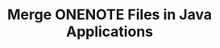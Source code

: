 ---
############################# Static ############################
layout: "autogen"
draft: false
path: "merger/java/onenote/"
otherformats: PDF BMP CSV DOC DOCM DOCX DOT DOTM DOTX EPUB Excel HTML Image MHT MHTML ODP ODS ODT OTP OTT PDF PNG POTM POTX PPS PPSM PPSX PPT PPTM PPTX PS RTF TEX TIF TIFF TSV TXT VDX Visio VSDM VSDX VSSX VSSM VSTM VSTX VSX VTX Web Word Worksheet XLAM XLS XLSB XLSM XLSX XLT XLTM XLTX XPS 

############################# Head ############################
head_title: "Merge ONENOTE Files via Java & J2SE Documents Merger API"
head_description: "Merge multiple ONENOTE files into a single file using Java documents merger API with all data, style and formatting as the source documents."

############################# Header ############################
title: "Merge ONENOTE Files in Java Applications"
description: "Merge multiple ONENOTE files into a single file using Java documents merger API. Merge selected pages or page ranges from various source documents into a single resultant document with all data, style and formatting as the source documents."

############################# SubMenu ############################
submenu:
    enable: true

############################# About ############################
about:
    enable: true
    title: "GroupDocs.Merger for Java API"
    content: |
        GroupDocs.Merger for Java library offers a simple solution to safely merge & split between a wide range of document formats including PDF, Microsoft Office (Word, Excel, PowerPoint, OneNote), OpenDocument, HTML, images and many others within .NET applications. By adding just a few lines of the code, perform several document operations such as move, remove, rotate, swap, extract or change the orientation of pages within the documents. The documents merging API also supports previewing document pages as an image to analyse the document structure, formatting and content on the page.
        
        GroupDocs.Merger APIs are well supported on all major operating systems and Java versions including J2SE 7.0 (1.7), J2SE 8.0 (1.8) and Java 10.

############################# Steps ############################
steps:
    enable: true
    title_left: "Merge Two or More ONENOTE Files in Java"
    content_left: |
        [GroupDocs.Merger](https://products.groupdocs.com/merger/java/) makes it easy for Java developers to merge multiple ONENOTE files by implementing a few easy steps.

        *   Create an instance of **Merger** class and load ONENOTE file.
        *   Call **Join** method of **Merger** class instance and load another ONENOTE file.
        *   Call **Save** method of **Merger** class instance to save the merged document.
        
    title_right: "System Requirements"
    content_right: |
        Before executing the code example below, please make sure that you have the following prerequisites installled on your system.

        *   Operating Systems: Microsoft Windows, Linux, MacOS
        *   Development Environments: NetBeans, IntelliJ IDEA, Eclipse
        *   Frameworks: Java 7 (1.7) and above
        *   Download the latest version of GroupDocs.Merger for Java from [Maven](https://repository.groupdocs.com/webapp/#/artifacts/browse/tree/General/repo/com/groupdocs/groupdocs-merger)
        
    code: |
        ```cs
        // Merge ONENOTE files using GroupDocs.Merger API
        // Instantiate Merger with input ONENOTE document
        Merger merger = new Merger("input_1.onenote"))
          {
            // Call Join method of Merger class instance and pass second source document path
            merger.Join("input_2.onenote");
            
            // Call Save method of Merger class instance to save merged document
            merger.Save("merged-file.onenote");
          }
        ```
        

demos:
    enable: true
        

about_formats:
    enable: true


more_formats:
    enable: true


back_to_top:
    enable: true
---